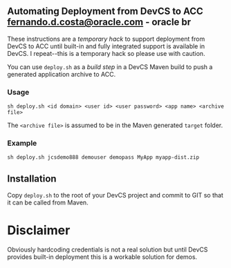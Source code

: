 Automating Deployment from DevCS to ACC
fernando.d.costa@oracle.com - oracle br
---------------------------------------

These instructions are a *temporary hack* to support deployment from
DevCS to ACC until built-in and fully integrated support is available
in DevCS.  I repeat--this is a temporary hack so please use with caution.


You can use `deploy.sh` as a *build step* in a DevCS Maven
build to push a generated application archive to ACC.

### Usage

`sh deploy.sh <id domain> <user id> <user password> <app name> <archive file>`

The `<archive file>` is assumed to be in the Maven generated `target` folder.

### Example
`sh deploy.sh jcsdemo888 demouser demopass MyApp myapp-dist.zip`

Installation
------------

Copy `deploy.sh` to the root of your DevCS project and commit to GIT so that it can be called from Maven.

Disclaimer
==========
Obviously hardcoding credentials is not a real solution but until DevCS
provides built-in deployment this is a workable solution for demos.
